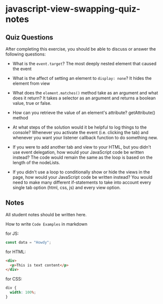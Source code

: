 # javascript-view-swapping-quiz-notes

## Quiz Questions

After completing this exercise, you should be able to discuss or answer the following questions:

- What is the `event.target`?
The most deeply nested element that caused the event

- What is the affect of setting an element to `display: none`?
It hides the element from view

- What does the `element.matches()` method take as an argument and what does it return?
It takes a selector as an argument and returns a boolean value, true or false.

- How can you retrieve the value of an element's attribute?
getAttribute() method

- At what steps of the solution would it be helpful to log things to the console?
Whenever you activate the event (i.e. clicking the tab) and whenever you want your listener callback function to do something new.

- If you were to add another tab and view to your HTML, but you didn't use event delegation, how would your JavaScript code be written instead?
The code would remain the same as the loop is based on the length of the nodeLists.

- If you didn't use a loop to conditionally show or hide the views in the page, how would your JavaScript code be written instead?
You would need to make many different if-statements to take into account every single tab option (html, css, js) and every view option.

## Notes

All student notes should be written here.


How to write `Code Examples` in markdown

for JS:

```javascript
const data = "Howdy";
```

for HTML:

```html
<div>
  <p>This is text content</p>
</div>
```

for CSS:

```css
div {
  width: 100%;
}
```
